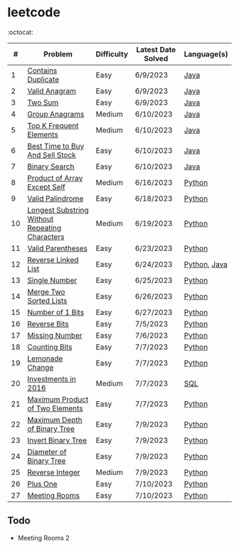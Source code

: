 # leetcode

:octocat:

| #  | Problem                                                                                                                         | Difficulty | Latest Date Solved | Language(s)                                                                                                                                                                                                                      |
| -- |---------------------------------------------------------------------------------------------------------------------------------| ---------- |--------------------|----------------------------------------------------------------------------------------------------------------------------------------------------------------------------------------------------------------------------------|
| 1  | [Contains Duplicate](https://leetcode.com/problems/contains-duplicate/)                                                         | Easy       | 6/9/2023           | [Java](https://github.com/maxdemaio/leetcode/blob/main/java-problems/src/main/java/array/ContainsDuplicate.java)                                                                                                                 |
| 2  | [Valid Anagram](https://leetcode.com/problems/valid-anagram/)                                                                   | Easy       | 6/9/2023           | [Java](https://github.com/maxdemaio/leetcode/blob/main/java-problems/src/main/java/string/ValidAnagram.java)                                                                                                                     |
| 3  | [Two Sum](https://leetcode.com/problems/two-sum/)                                                                               | Easy       | 6/9/2023           | [Java](https://github.com/maxdemaio/leetcode/blob/main/java-problems/src/main/java/array/TwoSum.java)                                                                                                                            |
| 4  | [Group Anagrams](https://leetcode.com/problems/group-anagrams/)                                                                 | Medium     | 6/10/2023          | [Java](https://github.com/maxdemaio/leetcode/blob/main/java-problems/src/main/java/array/GroupAnagrams.java)                                                                                                                     |
| 5  | [Top K Frequent Elements](https://leetcode.com/problems/top-k-frequent-elements/)                                               | Medium     | 6/10/2023          | [Java](https://github.com/maxdemaio/leetcode/blob/main/java-problems/src/main/java/array/TopKFrequentElements.java)                                                                                                              |
| 6  | [Best Time to Buy And Sell Stock](https://leetcode.com/problems/best-time-to-buy-and-sell-stock/)                               | Easy       | 6/10/2023          | [Java](https://github.com/maxdemaio/leetcode/blob/main/java-problems/src/main/java/array/BestTimeToBuyAndSellStock.java)                                                                                                         |
| 7  | [Binary Search](https://leetcode.com/problems/binary-search/)                                                                   | Easy       | 6/10/2023          | [Java](https://github.com/maxdemaio/leetcode/blob/main/java-problems/src/main/java/searchSort/BinarySearch.java)                                                                                                                 |
| 8  | [Product of Array Except Self](https://leetcode.com/problems/product-of-array-except-self/)                                     | Medium     | 6/16/2023          | [Python](https://github.com/maxdemaio/leetcode/blob/main/python-problems/arrays/productnotself.py)                                                                                                                               |
| 9  | [Valid Palindrome](https://leetcode.com/problems/valid-palindrome)                                                              | Easy       | 6/18/2023          | [Python](https://github.com/maxdemaio/leetcode/blob/main/python-problems/twopointers/validpalindrome.py)                                                                                                                         |
| 10 | [Longest Substring Without Repeating Characters](https://leetcode.com/problems/longest-substring-without-repeating-characters/) | Medium     | 6/19/2023          | [Python](https://github.com/maxdemaio/leetcode/blob/main/python-problems/slidingwindow/longestsubstringwithoutrepchars.py)                                                                                                       |
| 11 | [Valid Parentheses](https://leetcode.com/problems/valid-parentheses/solutions/)                                                 | Easy       | 6/23/2023          | [Python](https://github.com/maxdemaio/leetcode/blob/main/python-problems/stack/validparen.py)                                                                                                                                    |
| 12 | [Reverse Linked List](https://leetcode.com/problems/reverse-linked-list/)                                                       | Easy       | 6/24/2023          | [Python](https://github.com/maxdemaio/leetcode/blob/main/python-problems/linkedlist/reverselinkedlist.py), [Java](https://github.com/maxdemaio/leetcode/blob/main/java-problems/src/main/java/linkedList/ReverseLinkedList.java) |
| 13 | [Single Number](https://leetcode.com/problems/single-number/)                                                                   | Easy       | 6/25/2023          | [Python](https://github.com/maxdemaio/leetcode/blob/main/python-problems/bitmanipulation/singlenum.py)                                                                                                                           |
| 14 | [Merge Two Sorted Lists](https://leetcode.com/problems/merge-two-sorted-lists/)                                                 | Easy       | 6/26/2023          | [Python](https://github.com/maxdemaio/leetcode/blob/main/python-problems/linkedlist/mergetwosortedlists.py)                                                                                                                      |
| 15 | [Number of 1 Bits](https://leetcode.com/problems/number-of-1-bits/)                                                             | Easy       | 6/27/2023          | [Python](https://github.com/maxdemaio/leetcode/blob/main/python-problems/bitmanipulation/num1bits.py)                                                                                                                            |
| 16 | [Reverse Bits](https://leetcode.com/problems/reverse-bits/)                                                                     | Easy       | 7/5/2023           | [Python](https://github.com/maxdemaio/leetcode/blob/main/python-problems/bitmanipulation/reversebits.py)                                                                                                                         |
| 17 | [Missing Number](https://leetcode.com/problems/missing-number/)                                                                 | Easy       | 7/6/2023           | [Python](https://github.com/maxdemaio/leetcode/blob/main/python-problems/bitmanipulation/missingnum.py)                                                                                                                          |
| 18 | [Counting Bits](https://leetcode.com/problems/counting-bits/) | Easy | 7/7/2023 | [Python](https://github.com/maxdemaio/leetcode/blob/main/python-problems/bitmanipulation/countingbits.py) |
| 19 | [Lemonade Change](https://leetcode.com/problems/lemonade-change/) | Easy | 7/7/2023 | [Python](https://github.com/maxdemaio/leetcode/blob/main/python-problems/arrays/lemonadechange.py) |
| 20 | [Investments in 2016](https://leetcode.com/problems/investments-in-2016/) | Medium | 7/7/2023 | [SQL](https://github.com/maxdemaio/leetcode/blob/main/sql-problems/investments-in-2016.sql) |
| 21 | [Maximum Product of Two Elements](https://leetcode.com/problems/maximum-product-of-two-elements-in-an-array/) | Easy |  7/7/2023 | [Python](https://github.com/maxdemaio/leetcode/blob/main/python-problems/arrays/maxprod2elements.py) |
| 22 | [Maximum Depth of Binary Tree](https://leetcode.com/problems/maximum-depth-of-binary-tree/) | Easy | 7/9/2023 | [Python](https://github.com/maxdemaio/leetcode/blob/main/python-problems/trees/maxdepthofbinarytree.py) |
| 23 | [Invert Binary Tree](https://leetcode.com/problems/invert-binary-tree/) | Easy | 7/9/2023 | [Python](https://github.com/maxdemaio/leetcode/blob/main/python-problems/trees/invertbinarytree.py) |
| 24 | [Diameter of Binary Tree](https://leetcode.com/problems/diameter-of-binary-tree/) | Easy | 7/9/2023 | [Python](https://github.com/maxdemaio/leetcode/blob/main/python-problems/trees/diameterofbinarytree.py) |
| 25 | [Reverse Integer](https://leetcode.com/problems/reverse-integer/) | Medium | 7/9/2023 | [Python](https://github.com/maxdemaio/leetcode/blob/main/python-problems/bitmanipulation/reverseinteger.py) |
| 26 | [Plus One](https://leetcode.com/problems/plus-one/) | Easy | 7/10/2023 | [Python](https://github.com/maxdemaio/leetcode/blob/main/python-problems/math/plusone.py) |
| 27 | [Meeting Rooms](https://leetcode.com/problems/meeting-rooms/) | Easy | 7/10/2023 | [Python](https://github.com/maxdemaio/leetcode/blob/main/python-problems/internals/meetingrooms.py) |

## Todo

- Meeting Rooms 2
